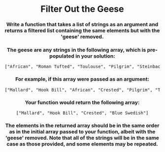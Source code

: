 <div align = "center">

# Filter Out the Geese

</div>

<div align = "center">

<h3>Write a function that takes a list of strings as an argument and returns a filtered list containing the same elements but with the 'geese' removed.</h3>

<h3>The geese are any strings in the following array, which is pre-populated in your solution:</h3>

<pre>["African", "Roman Tufted", "Toulouse", "Pilgrim", "Steinbacher"]</pre>

<h3>For example, if this array were passed as an argument:</h3>

<pre>["Mallard", "Hook Bill", "African", "Crested", "Pilgrim", "Toulouse", "Blue Swedish"]</pre>

<h3>Your function would return the following array:</h3>

<pre>["Mallard", "Hook Bill", "Crested", "Blue Swedish"]</pre>

<h3>The elements in the returned array should be in the same order as in the initial array passed to your function, albeit with the 'geese' removed. Note that all of the strings will be in the same case as those provided, and some elements may be repeated.</h3>

</div>
